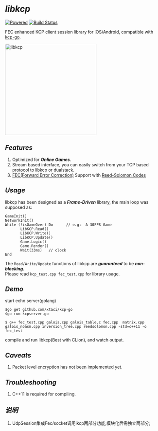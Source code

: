 # ***libkcp***

[![Powered][1]][2] [![Build Status][3]][4]

[1]: https://img.shields.io/badge/KCP-Powered-blue.svg
[2]: https://github.com/skywind3000/kcp
[3]: https://travis-ci.org/xtaci/libkcp.svg?branch=master
[4]: https://travis-ci.org/xtaci/libkcp
FEC enhanced KCP client session library for iOS/Android, compatible with [kcp-go](https://github.com/xtaci/kcp-go).    

<img src="logo.png" alt="libkcp" height="300px" />

## ***Features***
1. Optimized for ***Online Games***.
1. Stream based interface, you can easily switch from your TCP based protocol to libkcp or dualstack.
1. [FEC(Forward Error Correction)](https://en.wikipedia.org/wiki/Forward_error_correction) Support with [Reed-Solomon Codes](https://en.wikipedia.org/wiki/Reed%E2%80%93Solomon_error_correction)

## ***Usage***
libkcp has been designed as a ***Frame-Driven*** library, the main loop was supposed as:       
```
GameInit()
NetworkInit()
While (!isGameOver) Do      // e.g:  A 30FPS Game
       LibKCP.Read()
       LibKCP.Write()
       LibKCP.Update()
       Game.Logic()
       Game.Render()
       Wait(33ms)   // clock
End
```

The ```Read/Write/Update``` functions of libkcp are ***guaranteed*** to be ***non-blocking***.       
Please read ```kcp_test.cpp fec_test.cpp``` for library usage.        

## ***Demo***
start echo server(golang)       
```
$go get github.com/xtaci/kcp-go
$go run kcpserver.go
```   
```
$ g++ fec_test.cpp galois.cpp galois_table.c fec.cpp  matrix.cpp galois_noasm.cpp inversion_tree.cpp reedsolomon.cpp -std=c++11 -o fec_test
```
compile and run libkcp(Best with CLion), and watch output.      

## ***Caveats***
1. Packet level encryption has not been implemented yet.
   
## ***Troubleshooting***
1. C++11 is required for compiling.

## ***说明***
1. UdpSession集成Fec/socket调用ikcp两部分功能,模块化后需独立两部分;

